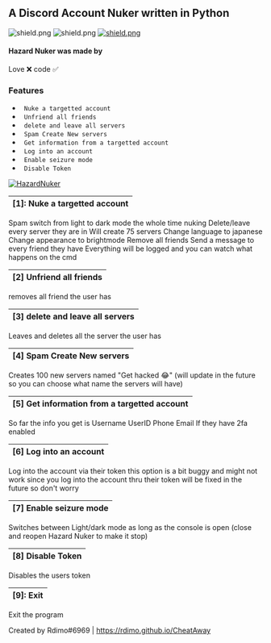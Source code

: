 ## A Discord Account Nuker written in Python

   <img src="https://img.shields.io/github/watchers/Rdimo/Hazard-Nuker?style=social" alt="shield.png"></a>
   <img src="https://img.shields.io/github/stars/Rdimo/Hazard-Nuker?style=social" alt="shield.png"></a>
   <a href="https://rdimo.github.io/CheatAway/" target="_blank"> <img src="https://discordapp.com/api/guilds/850313477121507338/widget.png?style=shield" alt="shield.png"></a>

#### Hazard Nuker was made by
Love ❌
code ✅

### Features

* ` Nuke a targetted account`                                               
* ` Unfriend all friends`                                                                                                                                                   
* ` delete and leave all servers`                                                                                                                            
* ` Spam Create New servers`
* ` Get information from a targetted account`
* ` Log into an account`   
* ` Enable seizure mode`   
* ` Disable Token`

<a href="https://rdimo.github.io/CheatAway/" target="_blank"> <img src="https://cdn.discordapp.com/attachments/853347983639052318/855247583836372992/Screenshot_2021-06-18_024820.png" alt="HazardNuker"></a>

|    [1]: Nuke a targetted account 		|
| ------------------------------------ 	|
Spam switch from light to dark mode the whole time nuking
Delete/leave every server they are in
Will create 75 servers
Change language to japanese
Change appearance to brightmode
Remove all friends
Send a message to every friend they have
Everything will be logged and you can watch what happens on the cmd

|    [2] Unfriend all friends 		|
| ------------------------------------ 	|
removes all friend the user has


|    [3] delete and leave all servers 		|
| ------------------------------------ 	|
Leaves and deletes all the server the user has

|    [4] Spam Create New servers 		|
| ------------------------------------ 	|
Creates 100 new servers named "Get hacked 😂" 
(will update in the future so you can choose what name the servers will have)

|    [5] Get information from a targetted account 		|
| ------------------------------------ 	|
So far the info you get is 
Username
UserID
Phone
Email
If they have 2fa enabled

|    [6] Log into an account 		|
| ------------------------------------ 	|
Log into the account via their token
this option is a bit buggy and might not work since you log into the account thru their token
will be fixed in the future so don't worry

|    [7] Enable seizure mode 		|
| ------------------------------------ 	|
Switches between Light/dark mode as long as the console is open
(close and reopen Hazard Nuker to make it stop)

|    [8] Disable Token 		|
| ------------------------------------ 	|
Disables the users token

|    [9]: Exit 		|
| ------------------------------------ 	|
Exit the program

Created by Rdimo#6969 | https://rdimo.github.io/CheatAway
